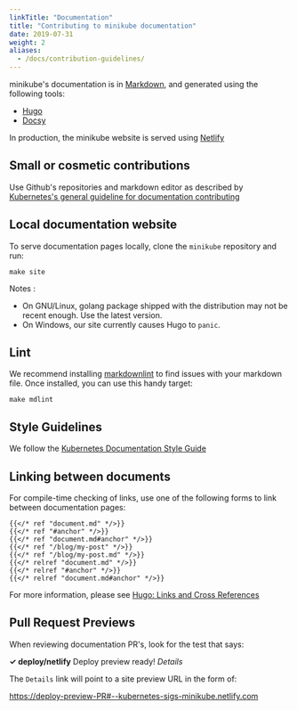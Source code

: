 ```yaml
---
linkTitle: "Documentation"
title: "Contributing to minikube documentation"
date: 2019-07-31
weight: 2
aliases:
  - /docs/contribution-guidelines/
---
```


minikube's documentation is in [Markdown](https://www.markdownguide.org/cheat-sheet/), and generated using the following tools:

* [Hugo](https://gohugo.io)
* [Docsy](https://www.docsy.dev)

In production, the minikube website is served using [Netlify](https://netlify.com/)

## Small or cosmetic contributions

Use Github's repositories and markdown editor as described by [Kubernetes's general guideline for documentation contributing](https://kubernetes.io/docs/contribute/start/#submit-a-pull-request)

## Local documentation website

To serve documentation pages locally, clone the `minikube` repository and run:

```shell
make site
```

Notes :

* On GNU/Linux, golang package shipped with the distribution may not be recent enough. Use the latest version.
* On Windows, our site currently causes Hugo to `panic`.

## Lint

We recommend installing [markdownlint](https://github.com/markdownlint/markdownlint) to find issues with your markdown file. Once installed, you can use this handy target:

```shell
make mdlint
```

## Style Guidelines

We follow the [Kubernetes Documentation Style Guide](https://kubernetes.io/docs/contribute/style/style-guide/)

## Linking between documents

For compile-time checking of links, use one of the following forms to link between documentation pages:


```go-html-template
{{</* ref "document.md" */>}}
{{</* ref "#anchor" */>}}
{{</* ref "document.md#anchor" */>}}
{{</* ref "/blog/my-post" */>}}
{{</* ref "/blog/my-post.md" */>}}
{{</* relref "document.md" */>}}
{{</* relref "#anchor" */>}}
{{</* relref "document.md#anchor" */>}}
```

For more information, please see [Hugo: Links and Cross References](https://gohugo.io/content-management/cross-references/)

## Pull Request Previews

When reviewing documentation PR's, look for the test that says:

**✓ deploy/netlify** Deploy preview ready! *Details*

The `Details` link will point to a site preview URL in the form of:

<https://deploy-preview-PR#--kubernetes-sigs-minikube.netlify.com>
